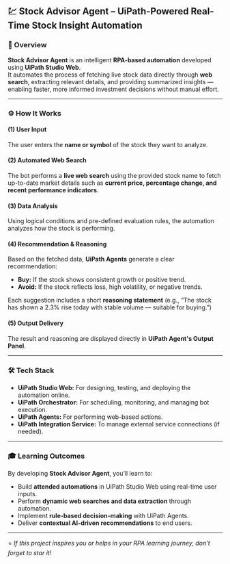 ## 💹 Stock Advisor Agent – UiPath-Powered Real-Time Stock Insight Automation

### 📘 Overview
**Stock Advisor Agent** is an intelligent **RPA-based automation** developed using **UiPath Studio Web**.  
It automates the process of fetching live stock data directly through **web search**, extracting relevant details, and providing summarized insights — enabling faster, more informed investment decisions without manual effort.

---

### ⚙️ How It Works

#### (1) User Input
The user enters the **name or symbol** of the stock they want to analyze.

#### (2) Automated Web Search
The bot performs a **live web search** using the provided stock name to fetch up-to-date market details such as **current price, percentage change, and recent performance indicators.**

#### (3) Data Analysis
Using logical conditions and pre-defined evaluation rules, the automation analyzes how the stock is performing.

#### (4) Recommendation & Reasoning
Based on the fetched data, **UiPath Agents** generate a clear recommendation:  
- **Buy:** If the stock shows consistent growth or positive trend.  
- **Avoid:** If the stock reflects loss, high volatility, or negative trends.  

Each suggestion includes a short **reasoning statement** (e.g., “The stock has shown a 2.3% rise today with stable volume — suitable for buying.”)

#### (5) Output Delivery
The result and reasoning are displayed directly in **UiPath Agent's Output Panel**.

---

### 🛠️ Tech Stack

- **UiPath Studio Web:** For designing, testing, and deploying the automation online.  
- **UiPath Orchestrator:** For scheduling, monitoring, and managing bot execution.  
- **UiPath Agents:** For performing web-based actions.  
- **UiPath Integration Service:** To manage external service connections (if needed).  

---

### 🎓 Learning Outcomes

By developing **Stock Advisor Agent**, you’ll learn to:

- Build **attended automations** in UiPath Studio Web using real-time user inputs.  
- Perform **dynamic web searches and data extraction** through automation.  
- Implement **rule-based decision-making** with UiPath Agents.  
- Deliver **contextual AI-driven recommendations** to end users.  
---

⭐ *If this project inspires you or helps in your RPA learning journey, don’t forget to star it!*

